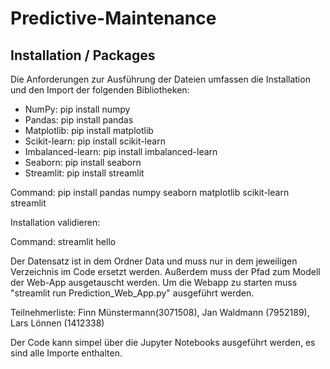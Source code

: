 # Predictive-Maintenance
## Installation / Packages

Die Anforderungen zur Ausführung der Dateien umfassen die Installation und den Import der folgenden Bibliotheken:

- NumPy: pip install numpy
- Pandas: pip install pandas
- Matplotlib: pip install matplotlib
- Scikit-learn: pip install scikit-learn
- Imbalanced-learn: pip install imbalanced-learn
- Seaborn: pip install seaborn
- Streamlit: pip install streamlit

Command: pip install pandas numpy seaborn matplotlib scikit-learn streamlit

Installation validieren:

Command: streamlit hello 

Der Datensatz ist in dem Ordner Data und muss nur in dem jeweiligen Verzeichnis im Code ersetzt werden. Außerdem muss der Pfad zum Modell der Web-App ausgetauscht werden.
Um die Webapp zu starten muss "streamlit run Prediction_Web_App.py" ausgeführt werden.

Teilnehmerliste: Finn Münstermann(3071508), Jan Waldmann (7952189), Lars Lönnen (1412338)

Der Code kann simpel über die Jupyter Notebooks ausgeführt werden, es sind alle Importe enthalten.
